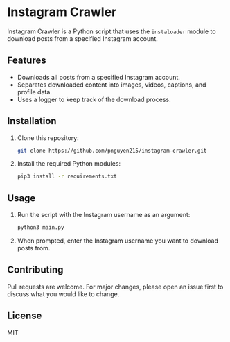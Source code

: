 # Instagram Crawler

Instagram Crawler is a Python script that uses the `instaloader` module to download posts from a specified Instagram account.

## Features

- Downloads all posts from a specified Instagram account.
- Separates downloaded content into images, videos, captions, and profile data.
- Uses a logger to keep track of the download process.

## Installation

1. Clone this repository:
   ```bash
   git clone https://github.com/pnguyen215/instagram-crawler.git
   ```
2. Install the required Python modules:
   ```bash
   pip3 install -r requirements.txt
   ```

## Usage

1. Run the script with the Instagram username as an argument:
   ```bash
   python3 main.py
   ```
2. When prompted, enter the Instagram username you want to download posts from.

## Contributing

Pull requests are welcome. For major changes, please open an issue first to discuss what you would like to change.

## License

MIT
